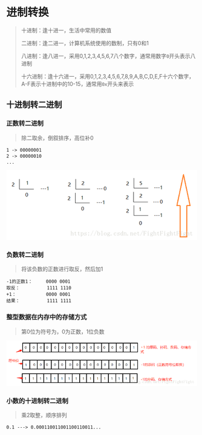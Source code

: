 # 进制转换 #



>十进制：逢十进一，生活中常用的数值
>
>二进制：逢二进一，计算机系统使用的数制，只有0和1
>
>八进制：逢八进一，采用0,1,2,3,4,5,6,7八个数字，通常用数字`0`开头表示八进制
>
>十六进制：逢十六进一，采用0,1,2,3,4,5,6,7,8,9,A,B,C,D,E,F十六个数字，A-F表示十进制中的10-15，通常用`0x`开头来表示



## 十进制转二进制 ##

### 正数转二进制 ###

> 除二取余，倒叙排序，高位补0

```
1 -> 00000001
2 -> 00000010
...
```

![](../assets/computer-basic/1.png)



### 负数转二进制 ###

> 将该负数的正数进行取反，然后加1

```
-1的正数1：     0000 0001
取反：          1111 1110
+1：           0000 0001
结果：          1111 1111
```



### 整型数据在内存中的存储方式 ###

> 第0位为符号为，0为正数，1位负数

![](../assets/computer-basic/2.png)

### 小数的十进制转二进制 ###

> 乘2取整，顺序排列

```
0.1 ---> 0.000110011001100110011...
```

